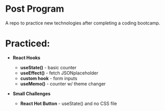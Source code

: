 # Post Program

A repo to practice new technologies after completing a coding bootcamp.

# Practiced:

- **React Hooks**
  - **useState()** - basic counter
  - **useEffect()** - fetch JSONplaceholder
  - **custom hook** - form inputs
  - **useMemo()** - counter w/ theme changer

- **Small Challenges**
  - **React Hot Button** - useState() and no CSS file
